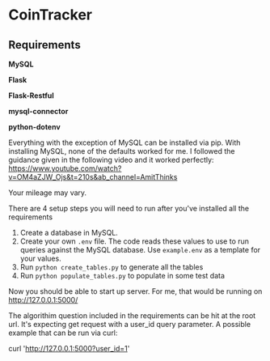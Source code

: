 # CoinTracker

## Requirements
**MySQL**

**Flask**

**Flask-Restful**

**mysql-connector**

**python-dotenv**

Everything with the exception of MySQL can be installed via pip. With installing MySQL, none of the defaults worked for me. I followed the guidance given in the following video and it worked perfectly: https://www.youtube.com/watch?v=OM4aZJW_Ojs&t=210s&ab_channel=AmitThinks

Your mileage may vary.

There are 4 setup steps you will need to run after you've installed all the requirements

1) Create a database in MySQL.
2) Create your own `.env` file. The code reads these values to use to run queries against the MySQL database. Use `example.env` as a template for your values.
3) Run `python create_tables.py` to generate all the tables
4) Run `python populate_tables.py` to populate in some test data

Now you should be able to start up server. For me, that would be running on http://127.0.0.1:5000/

The algorithim question included in the requirements can be hit at the root url. It's expecting get request with a user_id query parameter. A possible example that can be run via curl:

curl 'http://127.0.0.1:5000?user_id=1'
